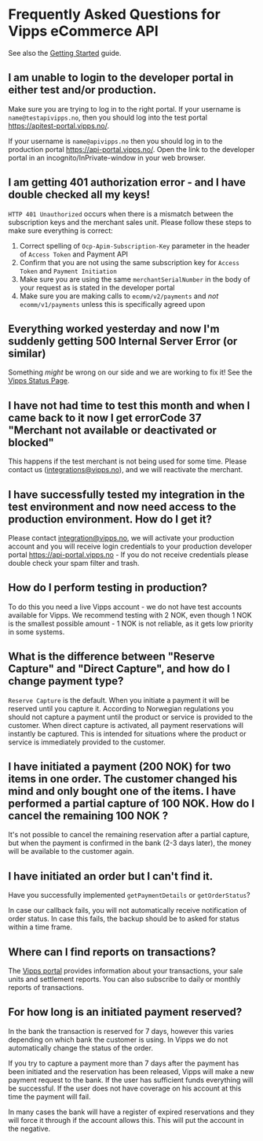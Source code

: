 # Frequently Asked Questions for Vipps eCommerce API

See also the [Getting Started](vipps-ecom-api-getting-started.md) guide.

## I am unable to login to the developer portal in either test and/or production.

Make sure you are trying to log in to the right portal. If your username is `name@testapivipps.no`,
then you should log into the test portal https://apitest-portal.vipps.no/.

If your username is `name@apivipps.no` then you should log in to the production portal https://api-portal.vipps.no/.
Open the link to the developer portal in an incognito/InPrivate-window in your web browser.

## I am getting 401 authorization error - and I have double checked all my keys!

`HTTP 401 Unauthorized` occurs when there is a mismatch between the subscription keys and the
merchant sales unit. Please follow these steps to make sure everything is correct:

1. Correct spelling of `Ocp-Apim-Subscription-Key` parameter in the header of `Access Token` and Payment API
2. Confirm that you are not using the same subscription key for `Access Token` and `Payment Initiation`
3. Make sure you are using the same `merchantSerialNumber` in the body of your request as is stated in the developer portal
4. Make sure you are making calls to `ecomm/v2/payments` and _not_ `ecomm/v1/payments` unless this is specifically agreed upon

## Everything worked yesterday and now I'm suddenly getting 500 Internal Server Error (or similar)

Something _might_ be wrong on our side and we are working to fix it! See the [Vipps Status Page](https://vipps.statuspage.io).

## I have not had time to test this month and when I came back to it now I get errorCode 37 "Merchant not available or deactivated or blocked"

This happens if the test merchant is not being used for some time. Please contact us (integrations@vipps.no), and we will reactivate the merchant.

## I have successfully tested my integration in the test environment and now need access to the production environment. How do I get it?

Please contact integration@vipps.no, we will activate your production account and you will receive login credentials
to your production developer portal https://api-portal.vipps.no - If you do not receive credentials please double check
your spam filter and trash.

## How do I perform testing in production?

To do this you need a live Vipps account - we do not have test accounts available for Vipps.
We recommend testing with 2 NOK, even though 1 NOK is the smallest possible amount -
1 NOK is not reliable, as it gets low priority in some systems.

## What is the difference between "Reserve Capture" and "Direct Capture", and how do I change payment type?

`Reserve Capture` is the default. When you initiate a payment it will be reserved until you capture it.
According to Norwegian regulations you should not capture a payment until the product or service is provided to the customer.
When direct capture is activated, all payment reservations will instantly be captured.
This is intended for situations where the product or service is immediately provided to the customer.

## I have initiated a payment (200 NOK) for two items in one order. The customer changed his mind and only bought one of the items. I have performed a partial capture of 100 NOK. How do I cancel the remaining 100 NOK ?

It's not possible to cancel the remaining reservation after a partial capture, but when the payment is confirmed
in the bank (2-3 days later), the money will be available to the customer again.

## I have initiated an order but I can't find it.

Have you successfully implemented `getPaymentDetails` or `getOrderStatus`?

In case our callback fails, you will not automatically receive notification of order status.
In case this fails, the backup should be to asked for status within a time frame.

## Where can I find reports on transactions?

The [Vipps portal](https://portal.vipps.no/login/) provides information about
your transactions, your sale units and settlement reports.
You can also subscribe to daily or monthly reports of transactions.

## For how long is an initiated payment reserved?

In the bank the transaction is reserved for 7 days, however this varies depending on which bank the customer is using.
In Vipps we do not automatically change the status of the order.

If you try to capture a payment more than 7 days after the payment has been initiated and the reservation has been released,
Vipps will make a new payment request to the bank. If the user has sufficient funds everything will be successful.
If the user does not have coverage on his account at this time the payment will fail.

In many cases the bank will have a register of expired reservations and they will force it through if the account allows this.
This will put the account in the negative.
